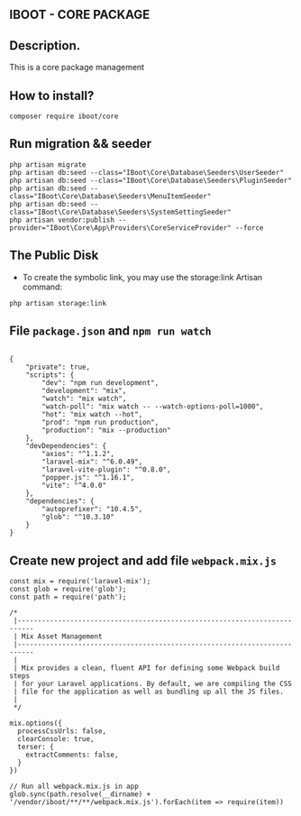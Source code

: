 ## IBOOT - CORE PACKAGE


## Description.
This is a core package management

## How to install?
`composer require iboot/core`

## Run migration && seeder

```angular2html
php artisan migrate
php artisan db:seed --class="IBoot\Core\Database\Seeders\UserSeeder"
php artisan db:seed --class="IBoot\Core\Database\Seeders\PluginSeeder"
php artisan db:seed --class="IBoot\Core\Database\Seeders\MenuItemSeeder"
php artisan db:seed --class="IBoot\Core\Database\Seeders\SystemSettingSeeder"
php artisan vendor:publish --provider="IBoot\Core\App\Providers\CoreServiceProvider" --force
```

## The Public Disk

- To create the symbolic link, you may use the storage:link Artisan command:
```angular2html
php artisan storage:link
```

## File `package.json` and `npm run watch`

```

{
    "private": true,
    "scripts": {
        "dev": "npm run development",
        "development": "mix",
        "watch": "mix watch",
        "watch-poll": "mix watch -- --watch-options-poll=1000",
        "hot": "mix watch --hot",
        "prod": "npm run production",
        "production": "mix --production"
    },
    "devDependencies": {
        "axios": "^1.1.2",
        "laravel-mix": "^6.0.49",
        "laravel-vite-plugin": "^0.8.0",
        "popper.js": "^1.16.1",
        "vite": "^4.0.0"
    },
    "dependencies": {
        "autoprefixer": "10.4.5",
        "glob": "^10.3.10"
    }
}

```

## Create new project and add file `webpack.mix.js`
```
const mix = require('laravel-mix');
const glob = require('glob');
const path = require('path');

/*
 |--------------------------------------------------------------------------
 | Mix Asset Management
 |--------------------------------------------------------------------------
 |
 | Mix provides a clean, fluent API for defining some Webpack build steps
 | for your Laravel applications. By default, we are compiling the CSS
 | file for the application as well as bundling up all the JS files.
 |
 */

mix.options({
  processCssUrls: false,
  clearConsole: true,
  terser: {
    extractComments: false,
  }
})

// Run all webpack.mix.js in app
glob.sync(path.resolve(__dirname) + '/vendor/iboot/**/**/webpack.mix.js').forEach(item => require(item))

```

